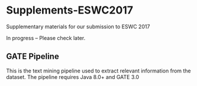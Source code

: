# Supplements-ESWC2017
Supplementary materials for our submission to ESWC 2017

In progress – Please check later.

## GATE Pipeline
This is the text mining pipeline used to extract relevant information from the dataset. The pipeline requires Java 8.0+ and GATE 3.0

